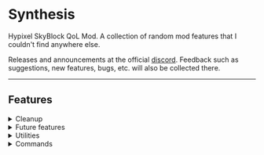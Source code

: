 # Synthesis
Hypixel SkyBlock QoL Mod. A collection of random mod features that I couldn't find anywhere else.

Releases and announcements at the official [discord](https://discord.gg/vAUuKSwbp6).
Feedback such as suggestions, new features, bugs, etc. will also be collected there.

***

## Features
<details>
    <summary>Cleanup</summary>

### Cleanup
Features that help the game feel more clean.
- Coop cleanup, fully customizable
  - Auction creation messages
  - Auction cancellation messages
  - Auction collection messages
  - Collection tooltips
  - Beacon stat change messages
  - Co-op member traveled to island messages
- Dungeon cleanup, fully customizable
  - Potion effects message
  - Solo dungeon class message
  - Ultimate ability message
  - Blessing stats messages
  - Silverfish messages
  - Wither/Blood key usage messages
  - Watcher messages
    - Doesn't remove the final message
- Lore cleanup, still customizable (0.2.0+)
  - Gear score line
  - HPB stat bonuses
  - Reforge stat bonuses
  - Gemstone stat bonuses
  - Gemstone icons
  - Enchantment descriptions
    - And an option to remove enchantment names
  - Item abilities
  - Full armor set bonuses
  - Soulbound text
  - Obfuscated text from recombobulator
  - Option to not cleanup lore when in the auction house
- Tablist cleanup (0.2.0+)
  - Option to remove tablist header
  - Option to remove the last 2 lines from the tablist footer
    
</details>

<details>
    <summary>Future features</summary>

### Future features
Features from future versions of the game. Yes, I don't know to name this one.
- Chunk borders (F3 + G)
- Chat clear (F3 + D) not clearing sent messages, so up and down arrows still work.
</details>

<details>
  <summary>Utilities</summary>

### Utilities
The actual collection of QoL features that doesn't fit any other category.
- Container Chat
  - Allows you to type and chat while inside gui inventories
- Search Mode
  - Allows you to toggle search mode by pressing Ctrl + F with chat open,
    which will only display chat messages that contain what you type.
  - Mode to scroll back to a message when you right click on it while on search mode.
- Backpack Retexturing
- HOTM Perk Level Display
  - Displays perk level as stack size in the HOTM menu.
- Drop chance to drop rate
  - Converts item drop chance to drop rate in the bestiary menu.
- Bestiary glance
  - Displays bestiary level and progress in the bestiary menu.
- Armadillo fix
  - Prevents your screen being blocked when you are inside a block while riding an armadillo pet.
- Wishing compass triangulation
  - Locates where a wishing compass points to. Use one, wait for the particle trail to disappear, move away and use it again.
  - Option to add a waypoint at the location while using [Skytils](https://github.com/Skytils/SkytilsMod/).
- Wishing compass uses left display
  - Displays a wishing compass' left uses as stack size.
- Visible links
  - Makes clickable links in chat blue and underlined.
- Colorless panes
  - Turns glass panes gray so glass blocks are more visible. Just used for some gemstone mining, really.
- Chat in portal
  - Allows you to type and use chat while inside a nether portal, like the one in dungeon blood room.
  - **Note**: It's possible to make portals not close containers such as player inventory, ender chest and others,
    but won't for now since I don't know if Hypixel would like that.
- Better wither impact perspective (im good with names, 0.2.0+)
  - Toggling perspective while holding a wither impact weapon will skip the front camera.
- Superpairs IDs (0.2.0+)
  - Gives skyblock item IDs to items inside superpairs, so NEU and SBE can read them for price displays.
  - Additionally, resource packs can also modify those items.
  - This was made 1 minute before realizing [Skytils](https://github.com/Skytils/SkytilsMod/) has a working price display inside superpairs, so no need to use this if you use Skytils.
- Shares
  - Shares are a way to showcase your items to other users using the mod.
  - To show an item, hold it and type "[item]" (configurable) in chat.
  - Option to be able to scroll through the share tooltip while using [ScrollableTooltips](https://github.com/Sk1erLLC/ScrollableTooltips)
  - Option to click a share to copy an embed for discord. Simply copy it and paste it in a channel on discord.
- Bridge messages
  - Formats guild messages sent by a bridge bot.
  - Detects username and message based on message format.
    - Currently, only works with the formats "ign > msg" and "ign: msg".
    - If your bridge bot has another format, let me know.
    - If you don't have a bridge bot, [get one](https://neppy.antonio32a.com/).
  - Customizable bot name.
  - Customizable message format.
  - Working links sent from discord while using the format.
  - Compatible with [Skytils](https://github.com/Skytils/SkytilsMod/)' guild chat tab regardless of format.
- Optifine
  - Allows you to have any optifine user's cape. Only you see this cape!
  - Options to bring back from early SkyBlock:
    - Yeti with trans cape.
    - Terracotta with trans cape.
    - Bonzo with non binary cape.
    - Grinch with candy cane cape.
    - Option to disable all of them, but come on, why would you.
  - Option to disable optifine's santa/witch hat.
- [Patcher](https://github.com/Sk1erLLC/Patcher)
  - Option to fix an issue that would make compact chat not work under very specific circumstance.
    Also when using search mode/container chat in some instances.
  - Option to add custom trusted domains to Patcher's Image Preview.
    - Some image hosts, like [boob.li](https://boob.li/), won't work with [Patcher](https://github.com/Sk1erLLC/Patcher) 's Image Preview, but will when trusted with this feature.
</details>
<details>
  <summary>Commands</summary>

### Commands

The mod only really has one command, /synth, which hosts all other subcommands.
- /synth
  - Aliases: /synthesis, /syn
  - When used without an argument, it opens the config menu.
  - Subcommands:
    - bp
      - Arguments: backpack number, texture name, texture meta.
      - Re textures the backpack in the *backpack number* slot, with the texture *texture name* and *texture meta*
      - For example, if you wanted the first backpack to be a fish, you would just use /synth bp fish. If you wanted a pufferfish instead, you would do /synth bp fish 3.
      - To remove a backpack's texture, don't add any texture name or meta to the command.
    - domains
      - Arguments: "add/remove/list", domain
      - Adds or removes a domain to or from the trusted domain list for [Patcher](https://github.com/Sk1erLLC/Patcher)'s Image Preview.
      - Can also list all the current trusted domains.
</details>